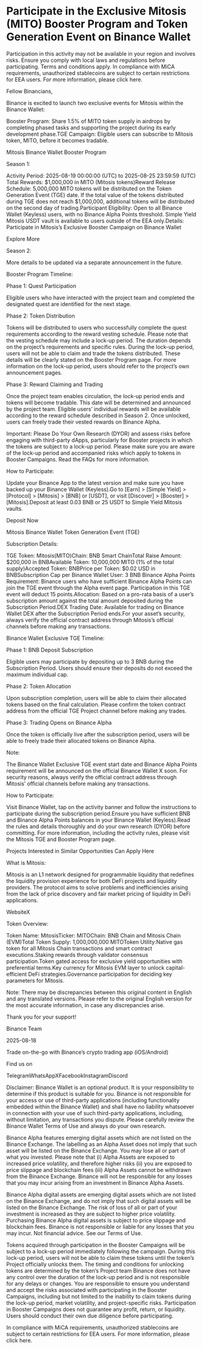 # Participate in the Exclusive Mitosis (MITO) Booster Program and Token Generation Event on Binance Wallet

Participation in this activity may not be available in your region and involves risks. Ensure you comply with local laws and regulations before participating. Terms and conditions apply. In compliance with MiCA requirements, unauthorized stablecoins are subject to certain restrictions for EEA users. For more information, please click here. 

Fellow Binancians, 

Binance is excited to launch two exclusive events for Mitosis within the Binance Wallet:

Booster Program: Share 1.5% of MITO token supply in airdrops by completing phased tasks and supporting the project during its early development phase.TGE Campaign: Eligible users can subscribe to Mitosis token, MITO, before it becomes tradable.

Mitosis Binance Wallet Booster Program

Season 1:

Activity Period: 2025-08-19 00:00:00 (UTC) to 2025-08-25 23:59:59 (UTC) Total Rewards: $1,000,000 in MITO (Mitosis tokens)Reward Release Schedule: 5,000,000 MITO tokens will be distributed on the Token Generation Event (TGE) date. If the total value of the tokens distributed during TGE does not reach $1,000,000, additional tokens will be distributed on the second day of trading.Participant Eligibility: Open to all Binance Wallet (Keyless) users, with no Binance Alpha Points threshold. Simple Yield Mitosis USDT vault is available to users outside of the EEA only.Details: Participate in Mitosis’s Exclusive Booster Campaign on Binance Wallet

Explore More

Season 2:

More details to be updated via a separate announcement in the future.

Booster Program Timeline:

Phase 1: Quest Participation

Eligible users who have interacted with the project team and completed the designated quest are identified for the next stage.

Phase 2: Token Distribution

Tokens will be distributed to users who successfully complete the quest requirements according to the reward vesting schedule. Please note that the vesting schedule may include a lock-up period. The duration depends on the project’s requirements and specific rules. During the lock-up period, users will not be able to claim and trade the tokens distributed. These details will be clearly stated on the Booster Program page. For more information on the lock-up period, users should refer to the project’s own announcement pages.

Phase 3: Reward Claiming and Trading

Once the project team enables circulation, the lock-up period ends and tokens will become tradable. This date will be determined and announced by the project team. Eligible users’ individual rewards will be available according to the reward schedule described in Season 2. Once unlocked, users can freely trade their vested rewards on Binance Alpha.

Important: Please Do Your Own Research (DYOR) and assess risks before engaging with third-party dApps, particularly for Booster projects in which the tokens are subject to a lock-up period. Please make sure you are aware of the lock-up period and accompanied risks which apply to tokens in Booster Campaigns. Read the FAQs for more information. 

How to Participate:

Update your Binance App to the latest version and make sure you have backed up your Binance Wallet (Keyless).Go to [Earn] > [Simple Yield] > [Protocol] > [Mitosis] > [BNB] or [USDT], or visit [Discover] > [Booster] > [Mitosis].Deposit at least 0.03 BNB or 25 USDT to Simple Yield Mitosis vaults.

Deposit Now

Mitosis Binance Wallet Token Generation Event (TGE) 

Subscription Details:

TGE Token: Mitosis(MITO)Chain: BNB Smart ChainTotal Raise Amount: $200,000 in BNBAvailable Token: 10,000,000 MITO (1% of the total supply)Accepted Token: BNBPrice per Token: $0.02 USD in BNBSubscription Cap per Binance Wallet User: 3 BNB Binance Alpha Points Requirement: Binance users who have sufficient Binance Alpha Points can join the TGE event through the Alpha event page. Participation in this TGE event will deduct 15 points.Allocation: Based on a pro-rata basis of a user’s subscription amount against the total amount deposited during the Subscription Period.DEX Trading Date: Available for trading on Binance Wallet DEX after the Subscription Period ends.For your asset’s security, always verify the official contract address through Mitosis’s official channels before making any transactions.

Binance Wallet Exclusive TGE Timeline:

Phase 1: BNB Deposit Subscription

Eligible users may participate by depositing up to 3 BNB during the Subscription Period. Users should ensure their deposits do not exceed the maximum individual cap.

Phase 2: Token Allocation 

Upon subscription completion, users will be able to claim their allocated tokens based on the final calculation. Please confirm the token contract address from the official TGE Project channel before making any trades.

Phase 3: Trading Opens on Binance Alpha

Once the token is officially live after the subscription period, users will be able to freely trade their allocated tokens on Binance Alpha.

Note:

The Binance Wallet Exclusive TGE event start date and Binance Alpha Points requirement will be announced on the official Binance Wallet X soon.  For security reasons, always verify the official contract address through Mitosis’ official channels before making any transactions.

How to Participate:

Visit Binance Wallet, tap on the activity banner and follow the instructions to participate during the subscription period.Ensure you have sufficient BNB and Binance Alpha Points balances in your Binance Wallet (Keyless).Read the rules and details thoroughly and do your own research (DYOR) before committing. For more information, including the activity rules, please visit the Mitosis TGE and Booster Program page.

Projects Interested in Similar Opportunities Can Apply Here

What is Mitosis:

Mitosis is an L1 network designed for programmable liquidity that redefines the liquidity provision experience for both DeFi projects and liquidity providers. The protocol aims to solve problems and inefficiencies arising from the lack of price discovery and fair market pricing of liquidity in DeFi applications.

WebsiteX

Token Overview:

Token Name: MitosisTicker: MITOChain: BNB Chain and Mitosis Chain (EVM)Total Token Supply: 1,000,000,000 MITOToken Utility:Native gas token for all Mitosis Chain transactions and smart contract executions.Staking rewards through validator consensus participation.Token gated access for exclusive yield opportunities with preferential terms.Key currency for Mitosis EVM layer to unlock capital-efficient DeFi strategies.Governance participation for deciding key parameters for Mitosis.

Note: There may be discrepancies between this original content in English and any translated versions. Please refer to the original English version for the most accurate information, in case any discrepancies arise.

Thank you for your support!

Binance Team

2025-08-18

Trade on-the-go with Binance’s crypto trading app (iOS/Android)

Find us on 

TelegramWhatsAppXFacebookInstagramDiscord

Disclaimer: Binance Wallet is an optional product. It is your responsibility to determine if this product is suitable for you. Binance is not responsible for your access or use of third-party applications (including functionality embedded within the Binance Wallet) and shall have no liability whatsoever in connection with your use of such third-party applications, including, without limitation, any transactions you dispute. Please carefully review the Binance Wallet Terms of Use and always do your own research.

Binance Alpha features emerging digital assets which are not listed on the Binance Exchange. The labelling as an Alpha Asset does not imply that such asset will be listed on the Binance Exchange. You may lose all or part of what you invested. Please note that (i) Alpha Assets are exposed to increased price volatility, and therefore higher risks (ii) you are exposed to price slippage and blockchain fees (iii) Alpha Assets cannot be withdrawn from the Binance Exchange. Binance will not be responsible for any losses that you may incur arising from an investment in Binance Alpha Assets.

Binance Alpha digital assets are emerging digital assets which are not listed on the Binance Exchange, and do not imply that such digital assets will be listed on the Binance Exchange. The risk of loss of all or part of your investment is increased as they are subject to higher price volatility. Purchasing Binance Alpha digital assets is subject to price slippage and blockchain fees. Binance is not responsible or liable for any losses that you may incur. Not financial advice. See our Terms of Use.

Tokens acquired through participation in the Booster Campaigns will be subject to a lock-up period immediately following the campaign. During this lock-up period, users will not be able to claim these tokens until the token’s Project officially unlocks them. The timing and conditions for unlocking tokens are determined by the token’s Project team Binance does not have any control over the duration of the lock-up period and is not responsible for any delays or changes. You are responsible to ensure you understand and accept the risks associated with participating in the Booster Campaigns, including but not limited to the inability to claim tokens during the lock-up period, market volatility, and project-specific risks. Participation in Booster Campaigns does not guarantee any profit, return, or liquidity. Users should conduct their own due diligence before participating.

In compliance with MiCA requirements, unauthorized stablecoins are subject to certain restrictions for EEA users. For more information, please click here.